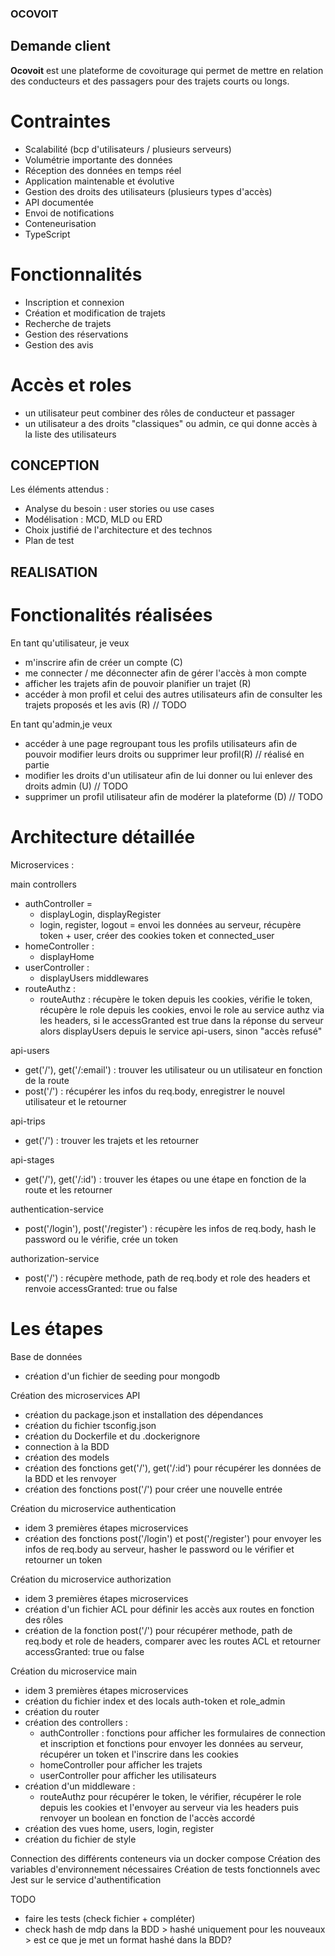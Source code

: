### OCOVOIT

## Demande client

**Ocovoit** est une plateforme de covoiturage qui permet de mettre en relation des conducteurs et des passagers pour des trajets courts ou longs.

# Contraintes

* Scalabilité (bcp d'utilisateurs / plusieurs serveurs)
* Volumétrie importante des données
* Réception des données en temps réel
* Application maintenable et évolutive
* Gestion des droits des utilisateurs (plusieurs types d'accès)
* API documentée
* Envoi de notifications
* Conteneurisation
* TypeScript

# Fonctionnalités

* Inscription et connexion
* Création et modification de trajets
* Recherche de trajets
* Gestion des réservations
* Gestion des avis

# Accès et roles
* un utilisateur peut combiner des rôles de conducteur et passager
* un utilisateur a des droits "classiques" ou admin, ce qui donne accès à la liste des utilisateurs

## CONCEPTION

Les éléments attendus : 
- Analyse du besoin : user stories ou use cases
- Modélisation : MCD, MLD ou ERD
- Choix justifié de l'architecture et des technos
- Plan de test

## REALISATION

# Fonctionalités réalisées
En tant qu'utilisateur, je veux
- m'inscrire afin de créer un compte (C) 
- me connecter / me déconnecter afin de gérer l'accès à mon compte 
- afficher les trajets afin de pouvoir planifier un trajet (R) 
- accéder à mon profil et celui des autres utilisateurs afin de consulter les trajets proposés et les avis (R) // TODO

En tant qu'admin,je veux 
- accéder à une page regroupant tous les profils utilisateurs afin de pouvoir modifier leurs droits ou supprimer leur profil(R) // réalisé en partie
- modifier les droits d'un utilisateur afin de lui donner ou lui enlever des droits admin (U) // TODO
- supprimer un profil utilisateur afin de modérer la plateforme (D) // TODO

# Architecture détaillée

Microservices : 

main 
controllers
- authController = 
    - displayLogin, displayRegister
    - login, register, logout = envoi les données au serveur, récupère  token + user, créer des cookies token et connected_user
- homeController : 
    - displayHome
- userController : 
    - displayUsers 
middlewares 
- routeAuthz : 
    - routeAuthz : récupère le token depuis les cookies, vérifie le token, récupère le role depuis les cookies, envoi le role au service authz via les headers, si le accessGranted est true dans la réponse du serveur alors displayUsers depuis le service api-users, sinon "accès refusé"

api-users
- get('/'), get('/:email') : trouver les utilisateur ou un utilisateur en fonction de la route
- post('/') : récupérer les infos du req.body, enregistrer le nouvel utilisateur et le retourner

api-trips
- get('/') : trouver les trajets et les retourner

api-stages
- get('/'), get('/:id') : trouver les étapes ou une étape en fonction de la route et les retourner

authentication-service
- post('/login'), post('/register') : récupère les infos de req.body, hash le password ou le vérifie, crée un token

authorization-service 
- post('/') : récupère methode, path de req.body et role des headers et renvoie accessGranted: true ou false

# Les étapes

Base de données
- création d'un fichier de seeding pour mongodb

Création des microservices API 
- création du package.json et installation des dépendances
- création du fichier tsconfig.json
- création du Dockerfile et du .dockerignore
- connection à la BDD
- création des models
- création des fonctions get('/'), get('/:id') pour récupérer les données de la BDD et les renvoyer
- création des fonctions post('/') pour créer une nouvelle entrée

Création du microservice authentication 
- idem 3 premières étapes microservices 
- création des fonctions post('/login') et post('/register') pour envoyer les infos de req.body au serveur, hasher le password ou le vérifier et retourner un token

Création du microservice authorization 
- idem 3 premières étapes microservices 
- création d'un fichier ACL pour définir les accès aux routes en fonction des rôles
- création de la fonction post('/') pour récupérer methode, path de req.body et role de headers, comparer avec les routes ACL et retourner accessGranted: true ou false

Création du microservice main
- idem 3 premières étapes microservices 
- création du fichier index et des locals auth-token et role_admin
- création du router
- création des controllers : 
  - authController : fonctions pour afficher les formulaires de connection et inscription et fonctions pour envoyer les données au serveur, récupérer un token et l'inscrire dans les cookies
  - homeController pour afficher les trajets
  - userController pour afficher les utilisateurs
- création d'un middleware : 
  - routeAuthz pour récupérer le token, le vérifier, récupérer le role depuis les cookies et 
   l'envoyer au serveur via les headers puis renvoyer un boolean en fonction de l'accès accordé
- création des vues home, users, login, register
- création du fichier de style

Connection des différents conteneurs via un docker compose
Création des variables d'environnement nécessaires
Création de tests fonctionnels avec Jest sur le service d'authentification

TODO
- faire les tests (check fichier + compléter)
- check hash de mdp dans la BDD > hashé uniquement pour les nouveaux > est ce que je met un format hashé dans la BDD?
